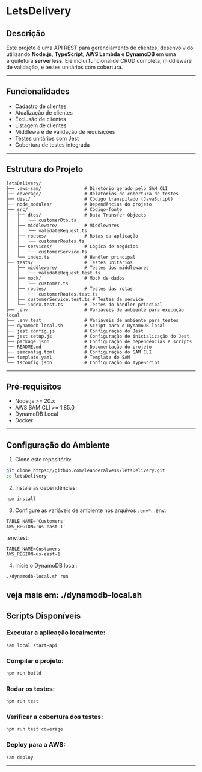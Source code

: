# LetsDelivery

## Descrição

Este projeto é uma API REST para gerenciamento de clientes, desenvolvido utilizando **Node.js**, **TypeScript**, **AWS Lambda** e **DynamoDB** em uma arquitetura **serverless**. Ele inclui funcionalide CRUD completa, middleware de validação, e testes unitários com cobertura.

---

## Funcionalidades

- Cadastro de clientes
- Atualização de clientes
- Exclusão de clientes
- Listagem de clientes
- Middleware de validação de requisições
- Testes unitários com Jest
- Cobertura de testes integrada

---

## Estrutura do Projeto

```plaintext
letsDelivery/
├── .aws-sam/                # Diretório gerado pelo SAM CLI
├── coverage/                # Relatórios de cobertura de testes
├── dist/                    # Código transpilado (JavaScript)
├── node_modules/            # Dependências do projeto
├── src/                     # Código-fonte
│   ├── dtos/                # Data Transfer Objects
│   │   └── customerDto.ts
│   ├── middleware/          # Middlewares
│   │   └── validateRequest.ts
│   ├── routes/              # Rotas da aplicação
│   │   └── customerRoutes.ts
│   ├── services/            # Lógica de negócios
│   │   └── customerService.ts
│   └── index.ts             # Handler principal
├── tests/                   # Testes unitários
│   ├── middleware/          # Testes dos middlewares
│   │   └── validateRequest.test.ts
│   ├── mock/                # Mock de dados
│   │   └── customer.ts
│   ├── routes/              # Testes das rotas
│   │   └── customerRoutes.test.ts
│   ├── customerService.test.ts # Testes da service
│   └── index.test.ts        # Testes do handler principal
├── .env                     # Variáveis de ambiente para execução local
├── .env.test                # Variáveis de ambiente para testes
├── dynamodb-local.sh        # Script para o DynamoDB local
├── jest.config.js           # Configuração do Jest
├── jest.setup.js            # Configuração de inicialização do Jest
├── package.json             # Configuração de dependências e scripts
├── README.md                # Documentação do projeto
├── samconfig.toml           # Configuração do SAM CLI
├── template.yaml            # Template do SAM
└── tsconfig.json            # Configuração do TypeScript
```

---

## Pré-requisitos

- Node.js >= 20.x
- AWS SAM CLI >= 1.85.0
- DynamoDB Local
- Docker

---

## Configuração do Ambiente

1. Clone este repositório:
```bash
git clone https://github.com/leanderalvess/letsDelivery.git
cd letsDelivery
```

2. Instale as dependências:
```bash
npm install
```

3. Configure as variáveis de ambiente nos arquivos `.env*`:
.env:
```plaintext
TABLE_NAME='Customers'
AWS_REGION='us-east-1'
```
.env.test:
```plaintext
TABLE_NAME=Customers
AWS_REGION=us-east-1
```

4. Inicie o DynamoDB local:
```bash
./dynamodb-local.sh run
```
veja mais em: ./dynamodb-local.sh
---

## Scripts Disponíveis

### Executar a aplicação localmente:
```bash
sam local start-api
```

### Compilar o projeto:
```bash
npm run build
```

### Rodar os testes:
```bash
npm run test
```

### Verificar a cobertura dos testes:
```bash
npm run test:coverage
```

### Deploy para a AWS:
```bash
sam deploy
```
---
